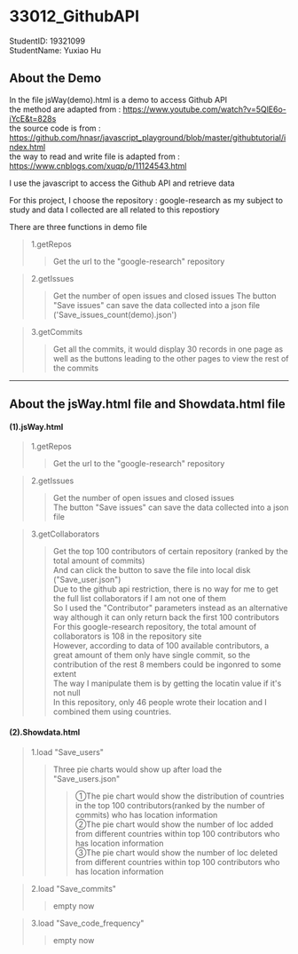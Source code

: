# 33012_GithubAPI

StudentID: 19321099  
StudentName: Yuxiao Hu  


## About the Demo

In the file jsWay(demo).html is a demo to access Github API  
the method are adapted from : https://www.youtube.com/watch?v=5QlE6o-iYcE&t=828s  
the source code is from : https://github.com/hnasr/javascript_playground/blob/master/githubtutorial/index.html    
the way to read and write file is adapted from : https://www.cnblogs.com/xuqp/p/11124543.html    

I use the javascript to access the Github API and retrieve data

For this project, I choose the repository : google-research as my subject to study and data I collected are all related to this repostiory 

There are three functions in demo file
  
>1.getRepos  
>>Get the url to the "google-research" repository 

>2.getIssues  
>>Get the number of open issues and closed issues 
>>The button "Save issues" can save the data collected into a json file ('Save_issues_count(demo).json')

>3.getCommits  
>>Get all the commits, it would display 30 records in one page as well as the buttons leading to the other pages to view the rest of the commits

-------

## About the jsWay.html file and Showdata.html file  
#### (1).jsWay.html
>1.getRepos  
>>Get the url to the "google-research" repository  

>2.getIssues  
>>Get the number of open issues and closed issues  
>>The button "Save issues" can save the data collected into a json file  

>3.getCollaborators
>>Get the top 100 contributors of certain repository (ranked by the total amount of commits)  
>>And can click the button to save the file into local disk ("Save_user.json")  
>>Due to the github api restriction, there is no way for me to get the full list collaborators if I am not one of them  
>>So I used the "Contributor" parameters instead as an alternative way although it can only return back the first 100 contributors   
>>For this google-research repository, the total amount of collaborators is 108 in the repository site  
>>However, according to data of 100 available contributors, a great amount of them only have single commit, so the contribution of the rest 8 members could be ingonred to some extent  
>>The way I manipulate them is by getting the locatin value if it's not null  
>>In this repository, only 46 people wrote their location and I combined them using countries.  

#### (2).Showdata.html  
>1.load "Save_users" 
>>Three pie charts would show up after load the "Save_users.json"  
>>>①The pie chart would show the distribution of countries in the top 100 contributors(ranked by the number of commits) who has location information  
>>>②The pie chart would show the number of loc added from different countries within top 100 contributors who has location information  
>>>③The pie chart would show the number of loc deleted from different countries within top 100 contributors who has location information  

>2.load "Save_commits"  
>>empty now  

>3.load "Save_code_frequency"  
>>empty now
